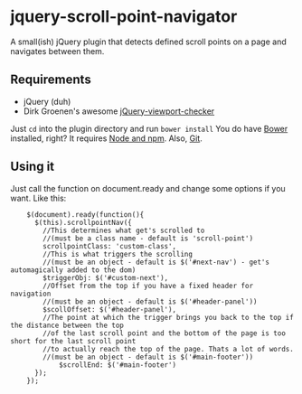 # jquery-scroll-point-navigator
A small(ish) jQuery plugin that detects defined scroll points on a page and navigates between them.

## Requirements

* jQuery (duh)
* Dirk Groenen's awesome [jQuery-viewport-checker](https://github.com/dirkgroenen/jQuery-viewport-checker)

Just `cd` into the plugin directory and run `bower install`
You do have [Bower](http://bower.io/) installed, right? It requires [Node and npm](https://nodejs.org/). Also, [Git](http://git-scm.com/).

## Using it

Just call the function on document.ready and change some options if you want. Like this:

        $(document).ready(function(){
          $(this).scrollpointNav({
            //This determines what get's scrolled to
            //(must be a class name - default is 'scroll-point')
            scrollpointClass: 'custom-class',
            //This is what triggers the scrolling
            //(must be an object - default is $('#next-nav') - get's automagically added to the dom)
            $triggerObj: $('#custom-next'),
            //Offset from the top if you have a fixed header for navigation
            //(must be an object - default is $('#header-panel'))
            $scollOffset: $('#header-panel'),
            //The point at which the trigger brings you back to the top if the distance between the top
            //of the last scroll point and the bottom of the page is too short for the last scroll point
            //to actually reach the top of the page. Thats a lot of words.
            //(must be an object - default is $('#main-footer'))
      			$scrollEnd: $('#main-footer')
          });
        });
